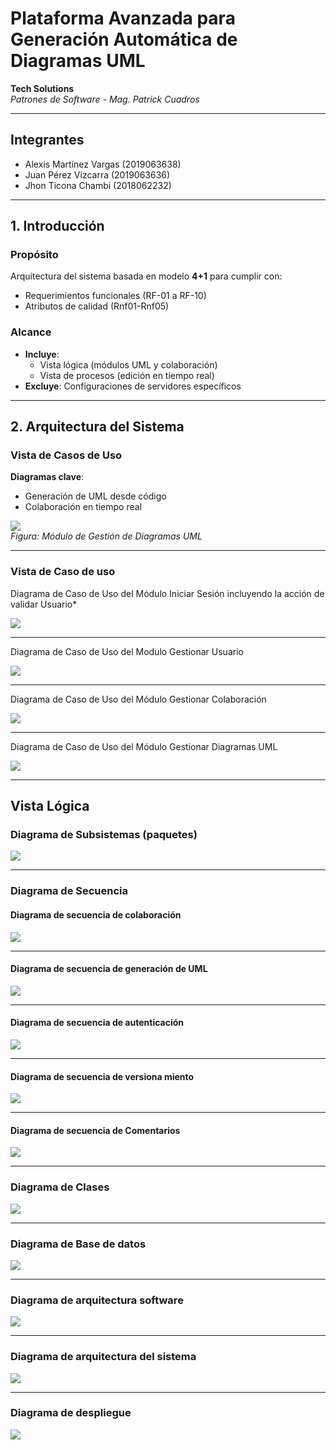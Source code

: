 # Plataforma Avanzada para Generación Automática de Diagramas UML  
**Tech Solutions**  
*Patrones de Software - Mag. Patrick Cuadros*  

---

## Integrantes  
- Alexis Martínez Vargas (2019063638)  
- Juan Pérez Vizcarra (2019063636)  
- Jhon Ticona Chambi (2018062232)  

---

## 1. Introducción  
### Propósito  
Arquitectura del sistema basada en modelo **4+1** para cumplir con:  
- Requerimientos funcionales (RF-01 a RF-10)  
- Atributos de calidad (Rnf01-Rnf05)  

### Alcance  
- **Incluye**:  
  - Vista lógica (módulos UML y colaboración)  
  - Vista de procesos (edición en tiempo real)  
- **Excluye**: Configuraciones de servidores específicos  

---

## 2. Arquitectura del Sistema  
### Vista de Casos de Uso  
**Diagramas clave**:  
- Generación de UML desde código  
- Colaboración en tiempo real  

![](documento/media/Aspose.Words.ea08ac6b-91ce-4764-8b65-5ae6d44cb683.005.png)  
*Figura: Módulo de Gestión de Diagramas UML*  

---

### Vista de Caso de uso

Diagrama de Caso de Uso del Módulo Iniciar Sesión incluyendo la acción de validar Usuario*

![](documento/media/Aspose.Words.ea08ac6b-91ce-4764-8b65-5ae6d44cb683.002.png)

---

Diagrama de Caso de Uso del Modulo Gestionar Usuario

![](documento/media/Aspose.Words.ea08ac6b-91ce-4764-8b65-5ae6d44cb683.003.png)

---

Diagrama de Caso de Uso del Módulo Gestionar Colaboración

![](documento/media/Aspose.Words.ea08ac6b-91ce-4764-8b65-5ae6d44cb683.004.png)

---

Diagrama de Caso de Uso del Módulo Gestionar Diagramas UML

![](documento/media/Aspose.Words.ea08ac6b-91ce-4764-8b65-5ae6d44cb683.005.png)

---


## Vista Lógica

### Diagrama de Subsistemas (paquetes)


![](documento/media/fd04/diagrama%20subsistema.png)

---

### Diagrama de Secuencia 
#### Diagrama de secuencia de colaboración 

![](documento/media/Aspose.Words.ea08ac6b-91ce-4764-8b65-5ae6d44cb683.007.png)

---

#### Diagrama de secuencia de generación  de UML

![](documento/media/Aspose.Words.ea08ac6b-91ce-4764-8b65-5ae6d44cb683.008.png)

---

#### Diagrama de secuencia de autenticación 

![](documento/media/Aspose.Words.ea08ac6b-91ce-4764-8b65-5ae6d44cb683.009.png)

---

#### Diagrama de secuencia de versiona miento 

![](documento/media/Aspose.Words.ea08ac6b-91ce-4764-8b65-5ae6d44cb683.010.png)

---

#### Diagrama de secuencia de Comentarios

![](documento/media/Aspose.Words.ea08ac6b-91ce-4764-8b65-5ae6d44cb683.011.png)

---


### Diagrama de Clases

![](documento/media/fd04/diagrama%20de%20clases.png)

---

### Diagrama de Base de datos

![](documento/media/Aspose.Words.ea08ac6b-91ce-4764-8b65-5ae6d44cb683.014.png)

---

### Diagrama de arquitectura software

![](documento/media/Aspose.Words.ea08ac6b-91ce-4764-8b65-5ae6d44cb683.015.png)

---

### Diagrama de arquitectura del sistema

![](documento/media/Aspose.Words.ea08ac6b-91ce-4764-8b65-5ae6d44cb683.016.png)

---

### Diagrama de despliegue

![](documento/media/Aspose.Words.ea08ac6b-91ce-4764-8b65-5ae6d44cb683.022.png)
